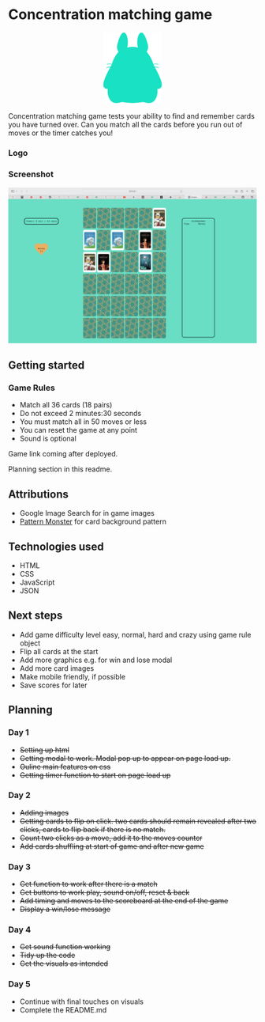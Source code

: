 # Concentration matching game

<p align="center">
  <img alt="concentration matching game logo" src="./assets/images/concentration-matching-game-logo.png" width="120">
  </a>
</p>

Concentration matching game tests your ability to find and remember cards you have turned over. Can you match all the cards before you run out of moves or the timer catches you!

### Logo

### Screenshot
![Game screenshot](./assets/images/screenshot.png)

## Getting started

### Game Rules

* Match all 36 cards (18 pairs)
* Do not exceed 2 minutes:30 seconds
* You must match all in 50 moves or less
* You can reset the game at any point
* Sound is optional

Game link coming after deployed.

Planning section in this readme.

## Attributions

* Google Image Search for in game images
* [Pattern Monster](https://pattern.monster/) for card background pattern

## Technologies used

* HTML
* CSS
* JavaScript
* JSON

## Next steps

* Add game difficulty level easy, normal, hard and crazy using game rule object
* Flip all cards at the start
* Add more graphics e.g. for win and lose modal
* Add more card images
* Make mobile friendly, if possible
* Save scores for later

## Planning

### Day 1

* ~~Setting up html~~
* ~~Getting modal to work. Modal pop up to appear on page load up.~~
* ~~Ouline main features on css~~
* ~~Getting timer function to start on page load up~~

### Day 2

* ~~Adding images~~
* ~~Getting cards to flip on click. two cards should remain revealed after two clicks, cards to flip back if there is no match.~~
* ~~Count two clicks as a move, add it to the moves counter~~
* ~~Add cards shuffling at start of game and after new game~~

### Day 3

* ~~Get function to work after there is a match~~
* ~~Get buttons to work play, sound on/off, reset & back~~
* ~~Add timing and moves to the scoreboard at the end of the game~~
* ~~Display a win/lose message~~

### Day 4

* ~~Get sound function working~~
* ~~Tidy up the code~~
* ~~Get the visuals as intended~~

### Day 5

* Continue with final touches on visuals
* Complete the README.md
